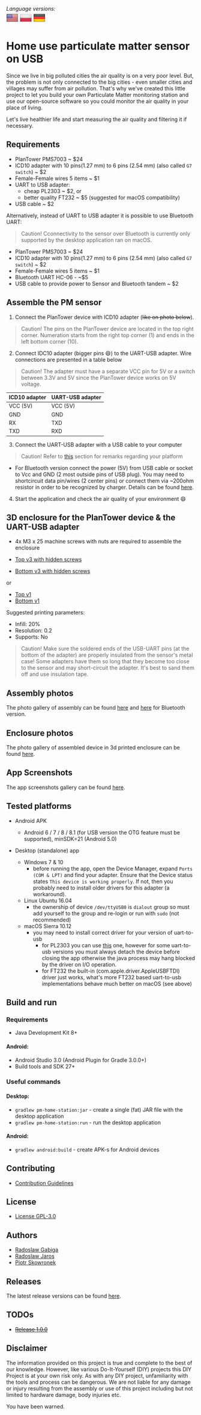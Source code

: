 _Language versions:_\
[![EN](https://github.com/rjaros87/pm-home-station/raw/master/www/flags/lang-US.png)](https://github.com/rjaros87/pm-home-station) 
[![PL](https://github.com/rjaros87/pm-home-station/raw/master/www/flags/lang-PL.png)](https://translate.googleusercontent.com/translate_c?sl=en&tl=pl&u=https://github.com/rjaros87/pm-home-station)
[![DE](https://github.com/rjaros87/pm-home-station/raw/master/www/flags/lang-DE.png)](https://translate.googleusercontent.com/translate_c?sl=en&tl=de&u=https://github.com/rjaros87/pm-home-station) 


# Home use particulate matter sensor on USB

Since we live in big polluted cities the air quality is on a very poor level. But, the problem is not only connected to the big cities - even smaller cities and villages may suffer from air pollution.
That's why we've created this little project to let you build your own Particulate Matter monitoring station and use our open-source software so you could monitor the air quality in your place of living.

Let's live healthier life and start measuring the air quality and filtering it if necessary.

## Requirements

- PlanTower PMS7003 ~ $24
- ICD10 adapter with 10 pins(1.27 mm) to 6 pins (2.54 mm) (also called `G7 switch`) ~ $2
- Female-Female wires 5 items ~ $1
- UART to USB adapter:
  - cheap PL2303 ~ $2, or
  - better quality FT232 ~ $5 (suggested for macOS compatibility)
- USB cable ~ $2

Alternatively, instead of UART to USB adapter it is possible to use Bluetooth UART:
> Caution! Cconnectivity to the sensor over Bluetooth is currently only supported by the desktop application ran on macOS.

- PlanTower PMS7003 ~ $24
- ICD10 adapter with 10 pins(1.27 mm) to 6 pins (2.54 mm) (also called `G7 switch`) ~ $2
- Female-Female wires 5 items ~ $1
- Bluetooth UART HC-06 - ~$5
- USB cable to provide power to Sensor and Bluetooth tandem ~ $2

## Assemble the PM sensor

1. Connect the PlanTower device with ICD10 adapter (~~like on photo below~~). 
> Caution! The pins on the PlanTower device are located in the top right corner. Numeration starts from the right top corner (1) and ends in the left bottom corner (10). 

2. Connect IDC10 adapter (bigger pins :smile:) to the UART-USB adapter. Wire connections are presented in a table below
> Caution! The adapter must have a separate VCC pin for 5V or a switch between 3.3V and 5V since the PlanTower device works on 5V voltage.

ICD10 adapter | UART-USB adapter
------------- | ----------------
VCC (5V)      | VCC (5V)
GND           | GND
RX            | TXD
TXD           | RXD

3. Connect the UART-USB adapter with a USB cable to your computer
> Caution! Refer to [this](#tested-platforms) section for remarks regarding your platform

- For Bluetooth version connect the power (5V) from USB cable or socket to Vcc and GND (2 most outside pins of USB plug). You may need to shortcircuit data pin/wires (2 center pins) or connect them via ~200ohm resistor in order to be recognized by charger. Details can be found [here](http://pinouts.ru/Slots/USB_pinout.shtml "USB pinout").

4. Start the application and check the air quality of your environment :smile:

## 3D enclosure for the PlanTower device & the UART-USB adapter

- 4x M3 x 25 machine screws with nuts are required to assemble the enclosure

- [Top v3 with hidden screws](/3d_models/top_v3_hidden_screws.stl)
- [Bottom v3 with hidden screws](/3d_models/bottom_v3_hidden_screws.stl)

or

- [Top v1](/3d_models/top_v1.stl)
- [Bottom v1](/3d_models/bottom_v1.stl)

Suggested printing parameters:
- Infill: 20%
- Resolution: 0.2
- Supports: No

> Caution! Make sure the soldered ends of the USB-UART pins (at the bottom of the adapter) are properly insulated from the sensor's metal case! Some adapters have them so long that they become too close to the sensor and may short-circuit the adapter. It's best to sand them off and use insulation tape.

## Assembly photos

The photo gallery of assembly can be found [here](https://rjaros87.github.io/pm-home-station-project/assembly/index.html "Assembly of pm-home-station") and [here](https://rjaros87.github.io/pm-home-station-project/assembly-bt/index.html "Assembly of pm-home-station over Bluetooth") for Bluetooth version.

## Enclosure photos

The photo gallery of assembled device in 3d printed enclosure can be found [here](https://rjaros87.github.io/pm-home-station-project/enclosure/index.html "3d printed enclosure of pm-home-station").

## App Screenshots

The app screenshots gallery can be found [here](https://rjaros87.github.io/pm-home-station-project/screenshots/index.html "App screenshots of pm-home-station apps").

## Tested platforms

- Android APK
  - Android 6 / 7 / 8 / 8.1 (for USB version the OTG feature must be supported), minSDK=21 (Android 5.0)

- Desktop (standalone) app
  - Windows 7 & 10
    - before running the app, open the Device Manager, expand `Ports (COM & LPT)` and find your adapter. Ensure that the Device status states `This device is working properly`. If not, then you probably need to install older drivers for this adapter (a workaround).
  - Linux Ubuntu 16.04
    - the ownership of device `/dev/ttyUSB0` is `dialout` group so must add yourself to the group and re-login or run with `sudo` (not recommended)
  - macOS Sierra 10.12
    - you may need to install correct driver for your version of uart-to-usb
      - for PL2303 you can use [this](http://www.prolific.com.tw/US/ShowProduct.aspx?p_id=229&pcid=41) one, however for some uart-to-usb versions you must always detach the device before closing the app otherwise the java process may hang blocked by the driver on I/O operation.
      - for FT232 the built-in (com.apple.driver.AppleUSBFTDI) driver just works, what's more FT232 based uart-to-usb implementations behave much better on macOS (see above)

## Build and run


### Requirements

- Java Development Kit 8+

#### Android:
- Android Studio 3.0 (Android Plugin for Gradle 3.0.0+)
- Build tools and SDK 27+

### Useful commands

#### Desktop:
- `gradlew pm-home-station:jar` - create a single (fat) JAR file with the desktop application
- `gradlew pm-home-station:run` - run the desktop application

#### Android:
- `gradlew android:build` - create APK-s for Android devices

## Contributing

* [Contribution Guidelines](/CONTRIBUTING.md)

## License

- [License GPL-3.0](/LICENSE)

## Authors

- [Radoslaw Gabiga](https://github.com/sanchin)
- [Radoslaw Jaros](https://github.com/rjaros87)
- [Piotr Skowronek](https://github.com/pskowronek)

## Releases

The latest release versions can be found [here](https://github.com/rjaros87/pm-home-station/releases).

## TODOs

- ~~[Release 1.0.0](https://github.com/rjaros87/pm-home-station/projects/1)~~

## Disclaimer

The information provided on this project is true and complete to the best of our knowledge. However, like various Do-It-Yourself (DIY) projects this DIY Project is at your own risk only.
As with any DIY project, unfamiliarity with the tools and process can be dangerous. We are not liable for any damage or injury resulting from the assembly or use of this project including but not limited to hardware damage, body injuries etc.

You have been warned.
